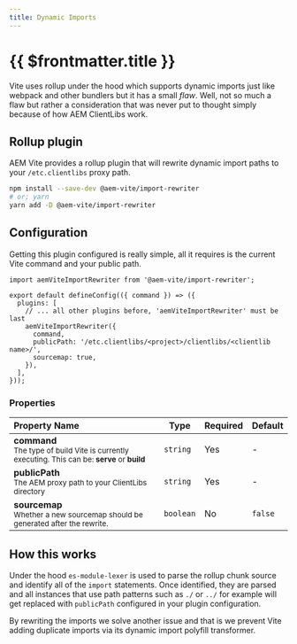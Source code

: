 ```yaml
---
title: Dynamic Imports
---
```


# {{ $frontmatter.title }}

Vite uses rollup under the hood which supports dynamic imports just like webpack and other bundlers but it has a small _flaw_. Well, not so much a flaw but rather a consideration that was never put to thought simply because of how AEM ClientLibs work.

## Rollup plugin

AEM Vite provides a rollup plugin that will rewrite dynamic import paths to your `/etc.clientlibs` proxy path.

```bash
npm install --save-dev @aem-vite/import-rewriter
# or; yarn
yarn add -D @aem-vite/import-rewriter
```

## Configuration

Getting this plugin configured is really simple, all it requires is the current Vite command and your public path.

```js{1,6-10}
import aemViteImportRewriter from '@aem-vite/import-rewriter';

export default defineConfig(({ command }) => ({
  plugins: [
    // ... all other plugins before, 'aemViteImportRewriter' must be last
    aemViteImportRewriter({
      command,
      publicPath: '/etc.clientlibs/<project>/clientlibs/<clientlib name>/',
      sourcemap: true,
    }),
  ],
}));
```

### Properties

| Property Name                                                                                                    | Type      | Required | Default |
| :--------------------------------------------------------------------------------------------------------------- | --------- | -------- | ------- |
| **command**<br><small>The type of build Vite is currently executing. This can be: **serve** or **build**</small> | `string`  | Yes      | -       |
| **publicPath**<br><small>The AEM proxy path to your ClientLibs directory</small>                                 | `string`  | Yes      | -       |
| **sourcemap**<br><small>Whether a new sourcemap should be generated after the rewrite.</small>                   | `boolean` | No       | `false` |

## How this works

Under the hood `es-module-lexer` is used to parse the rollup chunk source and identify all of the `import` statements. Once identified, they are parsed and all instances that use path patterns such as `./` or `../` for example will get replaced with `publicPath` configured in your plugin configuration.

By rewriting the imports we solve another issue and that is we prevent Vite adding duplicate imports via its dynamic import polyfill transformer.
